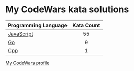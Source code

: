 # My CodeWars kata solutions

|    Programming Language  |    Kata Count  | 
|----------|:-------------:|
| [JavaScript](https://github.com/nikitapozdeev/programming-problems/tree/master/codewars/javascript) | 55 |
| [Go](https://github.com/nikitapozdeev/programming-problems/tree/master/codewars/go) | 9 |
| [Cpp](https://github.com/nikitapozdeev/programming-problems/tree/master/codewars/cpp) | 1 |

[My CodeWars profile](https://www.codewars.com/users/crabn3bula)
